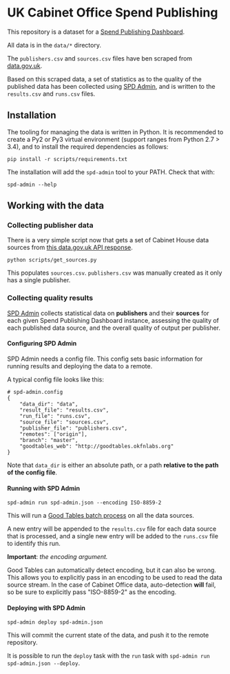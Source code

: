 # UK Cabinet Office Spend Publishing

This repository is a dataset for a [Spend Publishing Dashboard](https://github.com/okfn/spend-publishing-dashboard).

All data is in the `data/*` directory.

The `publishers.csv` and `sources.csv` files have ben scraped from
[data.gov.uk](http://data.gov.uk).

Based on this scraped data, a set of statistics as to the quality of the published
data has been collected using [SPD Admin](https://github.com/okfn/spd-admin), and
is written to the `results.csv` and `runs.csv` files.

## Installation

The tooling for managing the data is written in Python. It is recommended to create a
Py2 or Py3 virtual environment (support ranges from Python 2.7 > 3.4), and to install
the required dependencies as follows:

```
pip install -r scripts/requirements.txt
```

The installation will add the `spd-admin` tool to your PATH. Check that with:

```
spd-admin --help
```

## Working with the data

### Collecting publisher data

There is a very simple script now that gets a set of Cabinet House data sources
from [this data.gov.uk API response](http://data.gov.uk/api/2/rest/package/financial-transactions-data-co).

```
python scripts/get_sources.py
```

This populates `sources.csv`. `publishers.csv` was manually created
as it only has a single publisher.

### Collecting quality results

[SPD Admin](https://github.com/okfn/spd-admin) collects statistical data on
**publishers** and their **sources** for each given Spend Publishing Dashboard
instance, assessing the quality of each published data source, and the overall
quality of output per publisher.

#### Configuring SPD Admin

SPD Admin needs a config file. This config sets basic information for running results
and deploying the data to a remote.

A typical config file looks like this:

```
# spd-admin.config
{
    "data_dir": "data",
    "result_file": "results.csv",
    "run_file": "runs.csv",
    "source_file": "sources.csv",
    "publisher_file": "publishers.csv",
    "remotes": ["origin"],
    "branch": "master",
    "goodtables_web": "http://goodtables.okfnlabs.org"
}
```

Note that `data_dir` is either an absolute path, or a path **relative to the path of the config file**.

#### Running with SPD Admin

```
spd-admin run spd-admin.json --encoding ISO-8859-2
```

This will run a [Good Tables batch process](http://goodtables.readthedocs.org/en/latest/batch.html)
on all the data sources.

A new entry will be appended to the `results.csv` file for each data source
that is processed, and a single new entry will be added to the `runs.csv`
file to identify this run.

**Important**: *the encoding argument.*

Good Tables can automatically detect encoding, but it can also be wrong.
This allows you to explicitly pass in an encoding to be used to read the
data source stream. In the case of Cabinet Office data, auto-detection
**will** fail, so be sure to explicitly pass "ISO-8859-2" as the encoding.

#### Deploying with SPD Admin

```
spd-admin deploy spd-admin.json
```

This will commit the current state of the data, and push it to the remote repository.

It is possible to run the `deploy` task with the `run` task with
`spd-admin run spd-admin.json --deploy`. 
